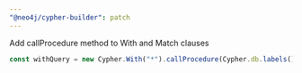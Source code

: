 ```yaml
---
"@neo4j/cypher-builder": patch
---
```


Add callProcedure method to With and Match clauses

```js
const withQuery = new Cypher.With("*").callProcedure(Cypher.db.labels()).yield("label");
```
